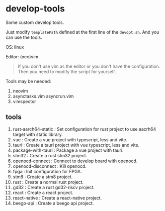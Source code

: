 # develop-tools

Some custom develop tools.

Just modify `templatePath` defined at the first line of the `devopt.sh`. And you can use the tools.

OS: linux

Editor: (neo)vim

> If you don't use vim as the editor or you don't have the configuration. Then you need to modify the script for yourself.

Tools may be needed:
1. neovim
2. asynctasks.vim asyncrun.vim
3. vimspector

## tools

1.  rust-aarch64-static : Set configuration for rust project to use aacrh64 target with static library.
2.  vue : Create a vue project with typescript, less and vite.
3.  tauri : Create a tauri project with vue typescript, less and vite.
4.  package-with-tauri : Package a vue project with tauri.
5.  stm32 : Create a rust stm32 project.
6.  openocd-connect : Connect to develop board with openocd.
7.  openocd-disconnect : Kill openocd.
8.  fpga : Init configuration for FPGA.
9.  stm8 : Create a stm8 project.
10.  rust : Create a normal rust project.
11.  gd32 : Create a rust gd32-riscv project.
12.  react : Create a react project.
13.  react-native : Create a react-native project.
14.  beego-api : Create a beego api project.
